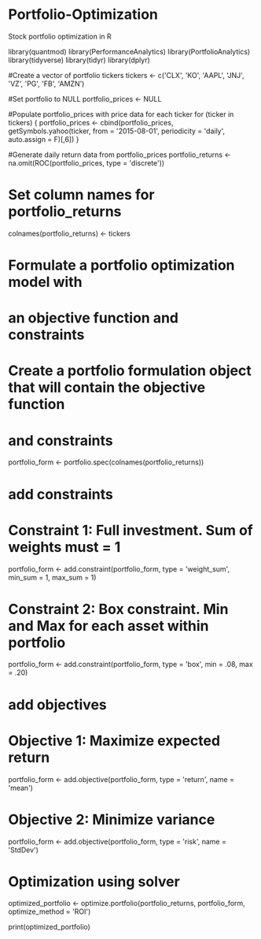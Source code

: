 # Portfolio-Optimization
Stock portfolio optimization in R

library(quantmod)
library(PerformanceAnalytics)
library(PortfolioAnalytics)
library(tidyverse)
library(tidyr)
library(dplyr)

#Create a vector of portfolio tickers
tickers <- c('CLX', 'KO', 'AAPL', 'JNJ', 'VZ', 'PG', 'FB', 'AMZN')

#Set portfolio to NULL
portfolio_prices <- NULL

#Populate portfolio_prices with price data for each ticker
for (ticker in tickers) {
  portfolio_prices <- cbind(portfolio_prices, 
                            getSymbols.yahoo(ticker, 
                                             from = '2015-08-01',
                                             periodicity = 'daily', 
                                             auto.assign = F)[,6])
}

#Generate daily return data from portfolio_prices
portfolio_returns <- na.omit(ROC(portfolio_prices, 
                                 type = 'discrete'))

# Set column names for portfolio_returns
colnames(portfolio_returns) <- tickers


# Formulate a portfolio optimization model with 
# an objective function and constraints

# Create a portfolio formulation object that will contain the objective function
# and constraints
portfolio_form <- portfolio.spec(colnames(portfolio_returns))

# add constraints
# Constraint 1: Full investment. Sum of weights must = 1
portfolio_form <- add.constraint(portfolio_form, 
                                 type = 'weight_sum', min_sum = 1, max_sum = 1)

# Constraint 2: Box constraint. Min and Max for each asset within portfolio
portfolio_form <- add.constraint(portfolio_form, 
                                 type = 'box', min = .08, max = .20)

# add objectives
# Objective 1: Maximize expected return
portfolio_form <- add.objective(portfolio_form,
                                type = 'return', name = 'mean')

# Objective 2: Minimize variance 
portfolio_form <- add.objective(portfolio_form,
                                type = 'risk', name = 'StdDev')

# Optimization using solver
optimized_portfolio <- optimize.portfolio(portfolio_returns, 
                                          portfolio_form, 
                                          optimize_method = 'ROI')

print(optimized_portfolio)

